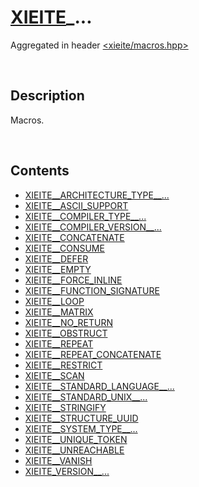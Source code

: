 # [XIEITE](./xieite.md)\_...
Aggregated in header [<xieite/macros.hpp>](../include/xieite/macros.hpp)

&nbsp;

## Description
Macros.

&nbsp;

## Contents
- [XIEITE__ARCHITECTURE_TYPE__...](./macros/ARCHITECTURE_TYPE.md)
- [XIEITE__ASCII_SUPPORT](./macros/ASCII_SUPPORT.md)
- [XIEITE__COMPILER_TYPE__...](./macros/COMPILER_TYPE.md)
- [XIEITE__COMPILER_VERSION__...](./macros/COMPILER_VERSION.md)
- [XIEITE__CONCATENATE](./macros/CONCATENATE.md)
- [XIEITE__CONSUME](./macros/CONSUME.md)
- [XIEITE__DEFER](./macros/DEFER.md)
- [XIEITE__EMPTY](./macros/EMPTY.md)
- [XIEITE__FORCE_INLINE](./macros/FORCE_INLINE.md)
- [XIEITE__FUNCTION_SIGNATURE](./macros/FUNCTION_SIGNATURE.md)
- [XIEITE__LOOP](./macros/LOOP.md)
- [XIEITE__MATRIX](./macros/MATRIX.md)
- [XIEITE__NO_RETURN](./macros/NO_RETURN.md)
- [XIEITE__OBSTRUCT](./macros/OBSTRUCT.md)
- [XIEITE__REPEAT](./macros/REPEAT.md)
- [XIEITE__REPEAT_CONCATENATE](./macros/REPEAT_CONCATENATE.md)
- [XIEITE__RESTRICT](./macros/RESTRICT.md)
- [XIEITE__SCAN](./macros/SCAN.md)
- [XIEITE__STANDARD_LANGUAGE__...](./macros/STANDARD_LANGUAGE.md)
- [XIEITE__STANDARD_UNIX__...](./macros/STANDARD_UNIX.md)
- [XIEITE__STRINGIFY](./macros/STRINGIFY.md)
- [XIEITE__STRUCTURE_UUID](./macros/STRUCTURE_UUID.md)
- [XIEITE__SYSTEM_TYPE__...](./macros/SYSTEM_TYPE.md)
- [XIEITE__UNIQUE_TOKEN](./macros/UNIQUE_TOKEN.md)
- [XIEITE__UNREACHABLE](./macros/UNREACHABLE.md)
- [XIEITE__VANISH](./macros/VANISH.md)
- [XIEITE_VERSION__...](./macros/VERSION.md)
